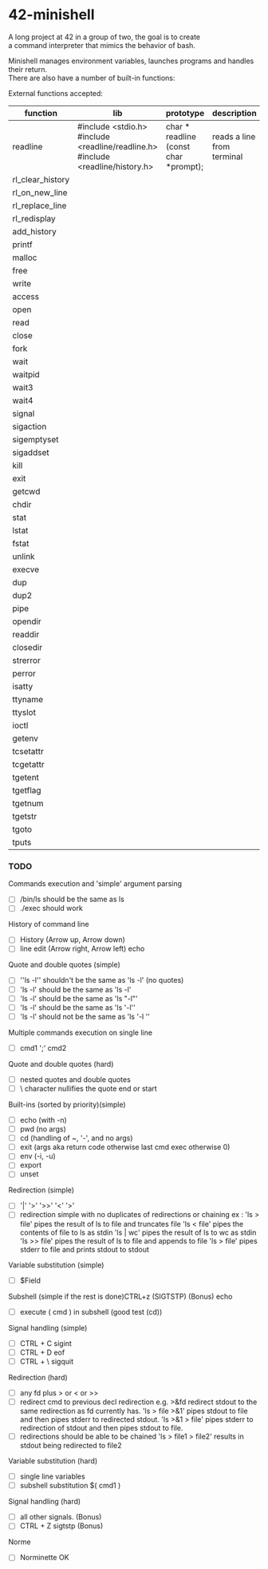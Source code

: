 # 42-minishell

A long project at 42 in a group of two, the goal is to create  <br> 
a command interpreter that mimics the behavior of bash. <br> 

Minishell manages environment variables, launches programs and handles their return. <br> 
There are also have a number of built-in functions: <br> 

External functions accepted: <br>

 | function | lib | prototype | description |
| ------- | --------- | -------- | ---------|
| readline | #include <stdio.h> <br> #include <readline/readline.h> <br> #include <readline/history.h>  |  char * readline (const char *prompt); | reads a line from terminal | |
| rl_clear_history | | | | 
| rl_on_new_line | | | |
| rl_replace_line | | | |
| rl_redisplay | | | |
|  add_history | | | |
| printf | | | | 
| malloc | | | | 
| free   | | | | 
| write  | | | |  
| access | | | |
| open   | | | |
| read   | | | |
| close  | | | | 
| fork   | | | |
| wait   | | | |
| waitpid | | | |
| wait3 | | | |
| wait4 | | | | 
| signal | | | |
| sigaction | | | | 
| sigemptyset | | | | 
| sigaddset | | | |
| kill | | | | 
| exit | | | |
| getcwd | | | | 
| chdir | | | | 
| stat | | | | 
| lstat | | | | 
| fstat | | | |
| unlink | | | |
| execve | | | |
| dup | | | |
| dup2 | | | |
| pipe | | | |
| opendir | | | |
| readdir | | | | 
| closedir | | | |
| strerror | | | | 
| perror | | | |
| isatty | | | | 
| ttyname | | | |
| ttyslot | | | | 
| ioctl | | | |
| getenv | | | | 
| tcsetattr | | | |
| tcgetattr | | | | 
| tgetent | | | |
| tgetflag | | | |
| tgetnum | | | | 
| tgetstr | | | | 
| tgoto | | | |
| tputs | | | |

### TODO

  Commands execution and 'simple' argument parsing 
 - [ ] /bin/ls should be the same as ls
 - [ ] ./exec should work

  History of command line
 - [ ] History (Arrow up, Arrow down)
 - [ ] line edit (Arrow right, Arrow left) echo

  Quote and double quotes (simple)
 - [ ] '\'ls -l\'' shouldn't be the same as 'ls -l' (no quotes)
 - [ ] 'ls -l' should be the same as 'ls        -l'
 - [ ] 'ls -l' should be the same as 'ls "-l"'
 - [ ] 'ls -l' should be the same as 'ls '-l''
 - [ ] 'ls -l' should not be the same as 'ls \'-l \''

  Multiple commands execution on single line
 - [ ] cmd1 ';' cmd2

  Quote and double quotes (hard)
 - [ ] nested quotes and double quotes
 - [ ] \\ character nullifies the quote end or start

  Built-ins (sorted by priority)(simple)
 - [ ] echo (with -n)
 - [ ] pwd (no args)
 - [ ] cd (handling of ~, '-', and no args)
 - [ ] exit (args aka return code otherwise last cmd exec otherwise 0)
 - [ ] env (-i, -u)
 - [ ] export
 - [ ] unset
  
  Redirection (simple)
 - [ ] '|' '>' '>>' '<' '>'
 - [ ] redirection simple with no duplicates of redirections or chaining
       ex :
       'ls > file' pipes the result of ls to file and truncates file
       'ls < file' pipes the contents of file to ls as stdin
       'ls | wc' pipes the result of ls to wc as stdin
       'ls >> file' pipes the result of ls to file and appends to file
       'ls > file' pipes stderr to file and prints stdout to stdout
       
  Variable substitution (simple)
 - [ ] $Field

  Subshell (simple if the rest is done)CTRL+z (SIGTSTP) (Bonus) echo
 - [ ] execute ( cmd ) in subshell (good test (cd))

  Signal handling (simple)
 - [ ] CTRL + C sigint
 - [ ] CTRL + D eof
 - [ ] CTRL + \ sigquit

  Redirection (hard)
 - [ ] any fd plus > or < or >>
 - [ ] redirect cmd to previous decl redirection
       e.g. >&fd redirect stdout to the same redirection as fd currently has.
       'ls > file >&1' pipes stdout to file and then pipes stderr to redirected stdout.
       'ls >&1 > file' pipes stderr to redirection of stdout and then pipes stdout to file.
 - [ ] redirections should be able to be chained
       'ls > file1 > file2' results in stdout being redirected to file2

  Variable substitution (hard)
 - [ ] single line variables
 - [ ] subshell substitution $( cmd1 )

  Signal handling (hard)
 - [ ] all other signals. (Bonus)
 - [ ] CTRL + Z sigtstp (Bonus)

  Norme
 - [ ] Norminette OK
